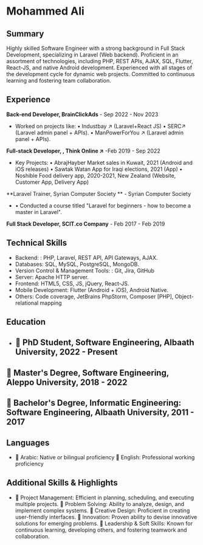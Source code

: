 # Mohammed Ali

## Summary
Highly skilled Software Engineer with a strong background in Full Stack Development, specializing in Laravel (Web backend). Proficient in an assortment of technologies, including PHP, REST APIs, AJAX, SQL, Flutter, React-JS, and native Android development. Experienced with all stages of the development cycle for dynamic web projects. Committed to continuous learning and fostering team collaboration.

## Experience
**Back-end Developer, BrainClickAds** - Sep 2022 - Nov 2023
- Worked on projects like:
•	 Industbay ↗ (Laravel+React JS) 
•	SERC↗ (Laravel admin panel + APIs).
•	ManPowerForYou ↗ (Laravel admin panel + APIs).

**Full-stack Developer, ,  Think Online ↗** -Feb 2019 - Sep 2022
- Key Projects:
•	AbrajHayber Market sales in Kuwait, 2021 (Android and iOS releases)
•	Sawtak Watan App for Iraqi elections, 2021 (App)
•	Noshible Food delivery app, 2020-2021, New Zealand (Website, Customer App, Delivery App)


**Laravel Trainer, Syrian Computer Society ** - Syrian Computer Society 
- •	Conducted a course titled "Laravel for beginners - how to become a master in Laravel".

**Full Stack Developer, SCIT.co Company** - Feb 2017 - Feb 2019

## Technical Skills
- Backend: : PHP, Laravel, REST API, API Gateways, AJAX.
- Databases: SQL, MySQL, PostgreSQL, MongoDB.
- Version Control & Management Tools: : Git, Jira, GitHub
- Server: Apache HTTP server.
- Frontend: HTML5, CSS, JS, jQuery, React-JS.
- Mobile Development: Flutter (Android + iOS), Android Native.
- Others: Code coverage, JetBrains PhpStorm, Composer [PHP], Object-relational mapping

## Education
- ## 	PhD Student, Software Engineering, Albaath University, 2022 - Present
## 	Master's Degree, Software Engineering, Aleppo University, 2018 - 2022
## 	Bachelor's Degree, Informatic Engineering: Software Engineering, Albaath University, 2011 - 2017


## Languages
- 	Arabic: Native or bilingual proficiency
	English: Professional working proficiency


## Additional Skills & Highlights
- 	Project Management: Efficient in planning, scheduling, and executing multiple projects.
	Problem Solving: Ability to analyze, design, and implement complex systems.
	Creative Design: Proficient in creating user-friendly interfaces.
	Innovation: Proven ability to devise innovative solutions for emerging problems.
	Leadership & Soft Skills: Known for continuous learning, developing others, and fostering teamwork and collaboration.
